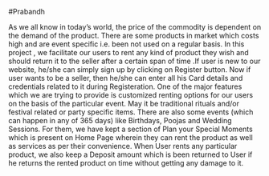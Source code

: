 #Prabandh     
        
As we all know in today’s world, the price of the commodity is dependent on the demand of the product. There are some products in market which costs high and are event specific i.e. been not used on a regular basis.
In this project , we facilitate our users to rent any kind of product they wish and should return it to the seller after a certain span of time .If user is new to our website, he/she can simply sign up by clicking on Register button. 
Now if user wants to be a seller, then he/she can enter all his Card details and credentials related to it during Registeration. One of the major features which we are trying to provide is customized renting options for our users on the basis of the particular event. 
May it be traditional rituals and/or festival related or party specific items. 
There are also some events (which can happen in any of 365 days) like Birthdays, Poojas and Wedding Sessions. For them, we have kept a section of Plan your Special Moments which is present on Home Page wherein they can rent the product as well as services as per their convenience.
When User rents any particular product, we also keep a Deposit amount which is been returned to User if he returns the rented product on time without getting any damage to it.
